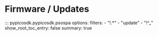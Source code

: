 <!-- Copyright (C) 2018-2022 Pico Technology Ltd. See LICENSE file for terms. -->
# Firmware / Updates

::: pypicosdk.pypicosdk.psospa
    options:
        filters:
        - "!.*"
        - "update"
        - "!^_"
        show_root_toc_entry: false
        summary: true